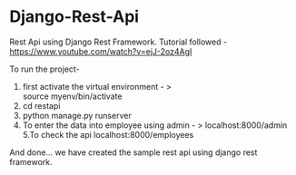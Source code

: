# Django-Rest-Api
Rest Api using Django Rest Framework. 
Tutorial followed - https://www.youtube.com/watch?v=ejJ-2oz4AgI 

To run the project-
1. first activate the virtual environment - >  
source myenv/bin/activate
2. cd restapi
3. python manage.py runserver
4. To enter the data into employee using admin - > 
localhost:8000/admin
5.To check the api
localhost:8000/employees 


And done... we have created the sample rest api  using django rest framework.

